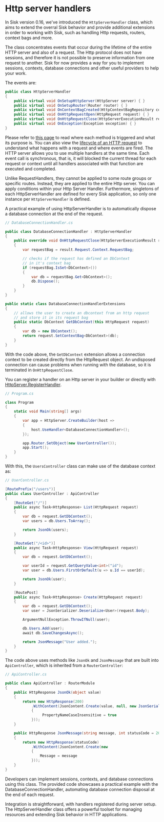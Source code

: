 # Http server handlers

In Sisk version 0.16, we've introduced the `HttpServerHandler` class, which aims to extend the overral Sisk behavior and provide additional extensions in order to working with Sisk, such as handling Http requests, routers, context bags and more.

The class concentrates events that occur during the lifetime of the entire HTTP server and also of a request. The Http protocol does not have sessions, and therefore it is not possible to preserve information from one request to another. Sisk for now provides a way for you to implement sessions, contexts, database connections and other useful providers to help your work.

The events are:

```cs
public class HttpServerHandler
{
    public virtual void OnSetupHttpServer(HttpServer server) { }
    public virtual void OnSetupRouter(Router router) { }
    public virtual void OnContextBagCreated(HttpContextBagRepository contextBag) { }
    public virtual void OnHttpRequestOpen(HttpRequest request) { }
    public virtual void OnHttpRequestClose(HttpServerExecutionResult result) { }
    public virtual void OnException(Exception exception) { }
}
```

Please refer to [this page](/read?q=/contents/spec/Sisk.Core.Http.Handlers.HttpServerHandler.md) to read where each method is triggered and what its purpose is. You can also view the [lifecycle of an HTTP request](/read?q=/contents/docs/advanced/request-lifecycle.md) to understand what happens with a request and where events are fired. The HTTP server allows you to use multiple handlers at the same time. Each event call is synchronous, that is, it will blocked the current thread for each request or context until all handlers associated with that function are executed and completed.

Unlike RequestHandlers, they cannot be applied to some route groups or specific routes. Instead, they are applied to the entire Http server. You can apply conditions within your Http Server Handler. Furthermore, singletons of each HttpServerHandler are defined for every Sisk application, so only one instance per `HttpServerHandler` is defined.

A practical example of using HttpServerHandler is to automatically dispose a database connection at the end of the request.

```cs
// DatabaseConnectionHandler.cs

public class DatabaseConnectionHandler : HttpServerHandler
{
    public override void OnHttpRequestClose(HttpServerExecutionResult result)
    {
        var requestBag = result.Request.Context.RequestBag;

        // checks if the request has defined an DbContext
        // in it's context bag
        if (requestBag.IsSet<DbContext>())
        {
            var db = requestBag.Get<DbContext>();
            db.Dispose();
        }
    }
}

public static class DatabaseConnectionHandlerExtensions
{
    // allows the user to create an dbcontext from an http request
    // and store it in its request bag
    public static DbContext GetDbContext(this HttpRequest request)
    {
        var db = new DbContext();
        return request.SetContextBag<DbContext>(db);
    }
}
```

With the code above, the `GetDbContext` extension allows a connection context to be created directly from the HttpRequest object. An undisposed connection can cause problems when running with the database, so it is terminated in `OnHttpRequestClose`.

You can register a handler on an Http server in your builder or directly with [HttpServer.RegisterHandler](/read?q=/contents/spec/Sisk.Core.Http.HttpServer.RegisterHandler().md).

```cs
// Program.cs

class Program
{
    static void Main(string[] args)
    {
        var app = HttpServer.CreateBuilder(host =>
        {
            host.UseHandler<DatabaseConnectionHandler>();
        });

        app.Router.SetObject(new UserController());
        app.Start();
    }
}
```

With this, the `UsersController` class can make use of the database context as:

```cs
// UserController.cs

[RoutePrefix("/users")]
public class UserController : ApiController
{
    [RouteGet("/")]
    public async Task<HttpResponse> List(HttpRequest request)
    {
        var db = request.GetDbContext();
        var users = db.Users.ToArray();

        return JsonOk(users);
    }

    [RouteGet("/<id>")]
    public async Task<HttpResponse> View(HttpRequest request)
    {
        var db = request.GetDbContext();

        var userId = request.GetQueryValue<int>("id");
        var user = db.Users.FirstOrDefault(u => u.Id == userId);

        return JsonOk(user);
    }

    [RoutePost]
    public async Task<HttpResponse> Create(HttpRequest request)
    {
        var db = request.GetDbContext();
        var user = JsonSerializer.Deserialize<User>(request.Body);

        ArgumentNullException.ThrowIfNull(user);

        db.Users.Add(user);
        await db.SaveChangesAsync();

        return JsonMessage("User added.");
    }
}
```

The code above uses methods like `JsonOk` and `JsonMessage` that are built into `ApiController`, which is inherited from a `RouterController`:

```cs
// ApiController.cs

public class ApiController : RouterModule
{
    public HttpResponse JsonOk(object value)
    {
        return new HttpResponse(200)
            .WithContent(JsonContent.Create(value, null, new JsonSerializerOptions()
            {
                 PropertyNameCaseInsensitive = true
            }));
    }

    public HttpResponse JsonMessage(string message, int statusCode = 200)
    {
        return new HttpResponse(statusCode)
            .WithContent(JsonContent.Create(new
            {
                Message = message
            }));
    }
}
```

Developers can implement sessions, contexts, and database connections using this class. The provided code showcases a practical example with the DatabaseConnectionHandler, automating database connection disposal at the end of each request.

Integration is straightforward, with handlers registered during server setup. The HttpServerHandler class offers a powerful toolset for managing resources and extending Sisk behavior in HTTP applications.